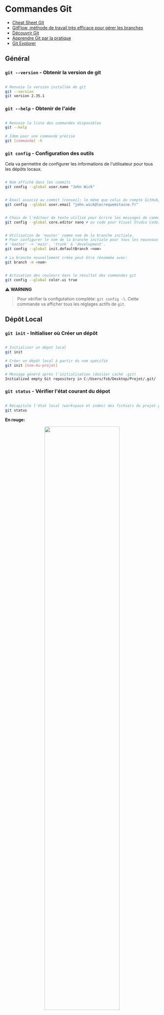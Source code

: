 # Commandes Git

- [Cheat Sheet Git](assets/pdf/Github_Git_Cheat_Sheet.pdf)
- [GitFlow, méthode de travail très efficace pour gérer les branches](https://www.atlassian.com/fr/git/tutorials/comparing-workflows/gitflow-workflow)
- [Découvrir Git](https://www.atlassian.com/fr/git/tutorials/learn-git-with-bitbucket-cloud)
- [Apprendre Git par la pratique](https://learngitbranching.js.org/)
- [Git Explorer](https://gitexplorer.com/)

## Général

### `git --version` - Obtenir la version de git

```sh

# Renvoie la version installée de git
git --version
git version 2.35.1

```

### `git --help` - Obtenir de l'aide

```sh

# Renvoie la liste des commandes disponibles
git --help

# Idem pour une commande précise 
git [commande] -h

```

### `git config` - Configuration des outils

Cela va permettre de configurer les informations de l'utilisateur pour tous les dépôts locaux.

```sh

# Nom affiché dans les commits
git config --global user.name "John Wick"

```

```sh

# Email associé au commit (conseil: le même que celui du compte GitHub):
git config --global user.email "john.wick@lecroquemitaine.fr"

```

```sh

# Choix de l'éditeur de texte utilisé pour écrire les messages de commit:
git config --global core.editor nano # ou code pour Visual Studio Code, ou vim pour VIM etc.

```

```sh

# Utilisation de 'master' comme nom de la branche initiale.
# Pour configurer le nom de la branche initiale pour tous les nouveaux dépôts.
# 'master' -> 'main', 'trunk' & 'development'.
git config --global init.defaultBranch <nom>

# La branche nouvellement créée peut être rénommée avec:
git branch -m <nom>

```

```sh

# Activation des couleurs dans le résultat des commandes git
git config --global color.ui true

```

⚠️ **WARNING**

> Pour vérifier la configutation complète: `git config -l`. Cette commande va afficher tous les réglages actifs de `git`.

## Dépôt Local

### `git init` - Initialiser où Créer un dépôt
```sh

# Initialiser un dépot local
git init

# Créer un dépôt local à partir du nom spécifié
git init [nom-du-projet]

# Message généré après l'initialisation (dossier caché .git)
Initialized empty Git repository in C:/Users/fsb/Desktop/Projet/.git/

```

### `git status` - Vérifier l'état courant du dépot

```sh

# Récapitule l'état local (workspace et index) des fichiers du projet géré avec git
git status

```

**En rouge:**

<p align="center">
  <img src='assets/img/Git_Status.png'  width='70%'>
</p>

<p align="center">
  <img src='assets/img/Git_Status_2.png'  width='70%'>
</p>

**En vert:**

<p align="center">
  <img src='assets/img/Git_Status_1.png'  width='50%'>
</p>

### `git add` - Ajouter un fichier

```sh

# Modifications qui vont être comittées
git add [files]

# Différentes façon ajouter un fichier
git add Brief.txt
git add .
git add -A

# Pour unstage un fichier
git rm --cached Brief.txt

```

### `git commit -m` - Valider les modifications

```sh

# Modifications qui vont être comittées
git commit -m "Ceci est mon 1er commit"

```

### `git log` - Historique des modifications

```sh

# Afficher tous les commits
git log

```

## Dépôt Distant (GitHub)

### Créer son 1er dépôt via l'interface de GitHub

<p align="center">
  <img src='assets/img/Repo_Create.png'  width='100%'>
</p>

<p align="center">
  <img src='assets/img/Repo_Create_2.png'  width='70%'>
</p>

### Créer son 1er dépôt via le terminal

```sh

echo "# mon-projet" >> README.md
git init
git add README.md
git commit -m "first commit"
git branch -M master
git remote add origin https://github.com/nansouze/mon-projet.git
git push -u origin master

```

### Associer un dépôt local à un dépôt distant

```sh

git remote add origin https://github.com/nansouze/mon-projet.git
git branch -M master
git push -u origin master

```

### Récupérer un dépôt distant

```sh

# Télécharge un projet et tout son historique de versions (par défaut : nom du repo sur le remote)
git clone [url] [nom-du-projet]

```

### Changer git remote origin

```sh

git remote set-url origin [url]

```

### Envoyer & recevoir les mises à jour

```sh

# Envoyer
git push

# Recevoir
git pull

```

## Branches

### Afficher les branches existantes

```sh

git branch

```

### Créer une branche

```sh

git branch [nom-de-la-branche]

```

### Changer de branche

```sh

git checkout [nom-de-la-branche]

```

### Publier sur une nouvelle branche sur GitHub

```sh

git push -u origin [nom-de-la-branche]

```

### Fusionner plusieurs branches

```sh

# Deux types de fusion:
# Fusion Fast Forward (avance rapide) -> si master n'a pas changé. c'est le meilleur des cas 😄
# Fusion à 3 sources (commit à partir de laquelle on a crée notre nouvelle branche / dernier commit master / dernier commit de notre branche)

git merge [nom-de-la-branche]

```

⚠️ **WARNING**
> Il faut bien se positionner sur la bonne branche pour la fusion. Par exemple, si je suis sur `master` et que j'ai une 2e branche `avis`, c'est cette dernière qui sera fusionner sur `master`.

### Supprimer une branche après fusion en local

```sh

git branch -d [nom-de-la-branche]

```

### Supprimer une branche après fusion sur GitHub

```sh

git push -u origin --delete [nom-de-la-branche]

```

## TIPS

### Modifier son dernier commit

```sh

# Modification du dernier commit
git commit --amend

```

### Undo du dernier commit (n'annule pas le dernier commit mais en crée un nouveau)

```sh

git revert HEAD

```

### Liste des branches

```sh

# Fusionnées
git branch --merged

# Non Fusionnées
git branch --no-merged

```

### Modifier ses branches avec git rebase

```sh

# Avant de publier sur GitHub
# Permet de garder un historique clair (éviter les commits de fusion)
# Fusion à la base à 3 sources -> Elle se transforme en Fast Forward 

# à la place de git merge master [nom-de-la-branche]
git rebase master [nom-de-la-branche]

git rebase --continue

git merge [nom-de-la-branche]

```

<p align="center">
  <img src='assets/img/Git_Rebase.png'  width='50%'>
</p>
